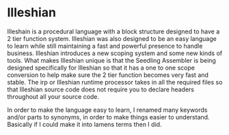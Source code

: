 # Illeshian

Illeshain is a procedural language with a block structure designed to have a 2 tier function system. Illeshian was also designed to be an easy language to learn while still maintaining a fast and powerful presence to handle business. Illeshian introduces a new scoping system and some new kinds of tools. What makes Illeshian unique is that the Seedling Assembler is being designed specifically for Illeshian so that it has a one to one scope conversion to help make sure the 2 tier function becomes very fast and stable. The irp or Illeshian runtime processor takes in all the required files so that Illeshian source code does not require you to declare headers throughout all your source code.

In order to make the language easy to learn, I renamed many keywords and/or parts to synonyms, in order to make things easier to understand. Basically if I could make it into lamens terms then I did.
